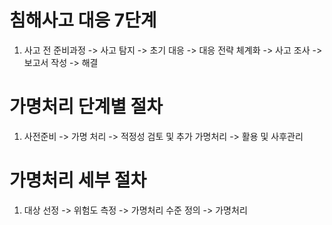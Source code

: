 # 침해사고 대응 7단계

1. 사고 전 준비과정 -> 사고 탐지 -> 초기 대응 -> 대응 전략 체계화 -> 사고 조사 -> 보고서 작성 -> 해결

# 가명처리 단계별 절차

1. 사전준비 -> 가명 처리 -> 적정성 검토 및 추가 가명처리 -> 활용 및 사후관리

# 가명처리 세부 절차

1. 대상 선정 -> 위험도 측정 -> 가명처리 수준 정의 -> 가명처리